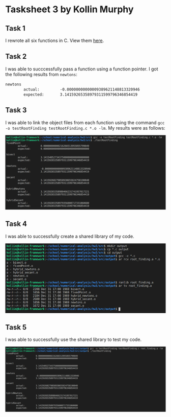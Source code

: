 # Tasksheet 3 by Kollin Murphy

## Task 1

I rewrote all six functions in C. View them [here](https://github.com/kollinmurphy/math4610/hw3/src).


## Task 2

I was able to succcessfully pass a function using a function pointer. I got the following results from `newtons`:

```
newtons
        actual:         -0.00000000000009389621148813320946
        expected:       3.14159265358979311599796346854419
```


## Task 3

I was able to link the object files from each function using the command `gcc -o testRootFinding testRootFinding.c *.o -lm`. My results were as follows:

![task3](img/task3.png)


## Task 4

I was able to successfully create a shared library of my code.

![task4](img/task4.png)


## Task 5

I was able to successfully use the shared library to test my code.

![task5](img/task5.png)
